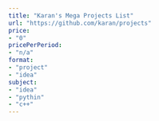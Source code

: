 ```yaml
---
title: "Karan's Mega Projects List"
url: "https://github.com/karan/projects"
price: 
- "0"
pricePerPeriod: 
- "n/a"
format: 
- "project"
- "idea"
subject: 
- "idea"
- "pythin"
- "c++"
---
```

